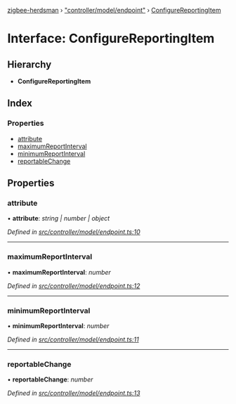 [zigbee-herdsman](../README.md) › ["controller/model/endpoint"](../modules/_controller_model_endpoint_.md) › [ConfigureReportingItem](_controller_model_endpoint_.configurereportingitem.md)

# Interface: ConfigureReportingItem

## Hierarchy

* **ConfigureReportingItem**

## Index

### Properties

* [attribute](_controller_model_endpoint_.configurereportingitem.md#attribute)
* [maximumReportInterval](_controller_model_endpoint_.configurereportingitem.md#maximumreportinterval)
* [minimumReportInterval](_controller_model_endpoint_.configurereportingitem.md#minimumreportinterval)
* [reportableChange](_controller_model_endpoint_.configurereportingitem.md#reportablechange)

## Properties

###  attribute

• **attribute**: *string | number | object*

*Defined in [src/controller/model/endpoint.ts:10](https://github.com/Koenkk/zigbee-herdsman/blob/master/src/src/controller/model/endpoint.ts#L10)*

___

###  maximumReportInterval

• **maximumReportInterval**: *number*

*Defined in [src/controller/model/endpoint.ts:12](https://github.com/Koenkk/zigbee-herdsman/blob/master/src/src/controller/model/endpoint.ts#L12)*

___

###  minimumReportInterval

• **minimumReportInterval**: *number*

*Defined in [src/controller/model/endpoint.ts:11](https://github.com/Koenkk/zigbee-herdsman/blob/master/src/src/controller/model/endpoint.ts#L11)*

___

###  reportableChange

• **reportableChange**: *number*

*Defined in [src/controller/model/endpoint.ts:13](https://github.com/Koenkk/zigbee-herdsman/blob/master/src/src/controller/model/endpoint.ts#L13)*
